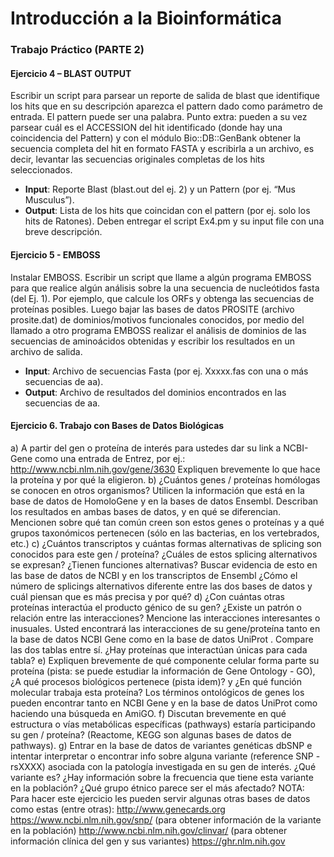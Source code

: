 # Introducción a la Bioinformática
### Trabajo Práctico (PARTE 2)

####  Ejercicio 4 – BLAST OUTPUT 
Escribir un script para parsear un reporte de salida de blast que identifique los hits que en su descripción aparezca el pattern dado como parámetro de entrada. El pattern puede ser una palabra. 
Punto extra: pueden a su vez parsear cuál es el ACCESSION del hit identificado (donde hay una coincidencia del Pattern) y con el módulo Bio::DB::GenBank obtener la secuencia completa del hit en formato FASTA y escribirla a un archivo, es decir, levantar las secuencias originales completas de los hits seleccionados.
- **Input**: Reporte Blast (blast.out del ej. 2) y un Pattern (por ej. “Mus Musculus”).
- **Output**: Lista de los hits que coincidan con el pattern (por ej. solo los hits de Ratones).
Deben entregar el script Ex4.pm y su input file con una breve descripción.

####  Ejercicio  5 - EMBOSS 
Instalar EMBOSS. Escribir un script que llame a algún programa EMBOSS para que
realice algún análisis sobre la una secuencia de nucleótidos fasta (del Ej. 1). Por ejemplo, que calcule los ORFs y obtenga las secuencias de proteínas posibles. Luego bajar las bases de datos PROSITE (archivo prosite.dat) de dominios/motivos funcionales conocidos, por medio del llamado a otro programa EMBOSS realizar el análisis de dominios de las secuencias de aminoácidos obtenidas y escribir los resultados en un archivo de salida.
- **Input**:  Archivo de secuencias Fasta (por ej. Xxxxx.fas con una o más secuencias de aa).
- **Output**: Archivo de resultados del dominios encontrados en las secuencias de aa.

#### Ejercicio 6. Trabajo con Bases de Datos Biológicas 
a) A partir del gen o proteína de interés para ustedes dar su link a NCBI-Gene como una entrada de Entrez, por ej.: http://www.ncbi.nlm.nih.gov/gene/3630 Expliquen brevemente lo que hace la proteína y por qué la eligieron.
b) ¿Cuántos genes / proteínas homólogas se conocen en otros organismos? Utilicen la información que está en la base de datos de HomoloGene y en la bases de datos Ensembl. Describan los resultados en ambas bases de datos, y en qué se diferencian. Mencionen sobre qué tan común creen son estos genes o proteínas y a qué grupos taxonómicos pertenecen (sólo en las bacterias, en los vertebrados, etc.)
c) ¿Cuántos transcriptos y cuántas formas alternativas de splicing son conocidos para este gen / proteína? ¿Cuáles de estos splicing alternativos se expresan? ¿Tienen funciones alternativas? Buscar evidencia de
esto en las base de datos de NCBI y en los transcriptos de Ensembl ¿Cómo el número de splicings alternativos diferente entre las dos bases de datos y cuál piensan que es más precisa y por qué?
d) ¿Con cuántas otras proteínas interactúa el producto génico de su gen? ¿Existe un patrón o relación entre las interacciones? Mencione las interacciones interesantes o inusuales. Usted encontrará las interacciones de su gene/proteína tanto en la base de datos NCBI Gene como en la base de datos UniProt . Compare las dos tablas entre sí. ¿Hay proteínas que interactúan únicas para cada tabla?
e) Expliquen brevemente de qué componente celular forma parte su proteína (pista: se puede estudiar la información de Gene Ontology - GO), ¿A qué procesos biológicos pertenece (pista idem)? y ¿En qué función molecular trabaja esta proteína? Los términos ontológicos de genes los pueden encontrar tanto en NCBI Gene y en la base de datos UniProt como haciendo una búsqueda en AmiGO.
f) Discutan brevemente en qué estructura o vías metabólicas específicas (pathways) estaría participando su gen / proteína? (Reactome, KEGG son algunas bases de datos de pathways).
g) Entrar en la base de datos de variantes genéticas dbSNP e intentar interpretar o encontrar info sobre alguna variante (reference SNP - rsXXXX) asociada con la patología investigada en su gen de interés. ¿Qué variante es? ¿Hay información sobre la frecuencia que tiene esta variante en la población? ¿Qué grupo étnico parece ser el más afectado?
NOTA: Para hacer este ejercicio les pueden servir algunas otras bases de datos como estas (entre otras):
http://www.genecards.org
https://www.ncbi.nlm.nih.gov/snp/ (para obtener información de la variante en la población)
http://www.ncbi.nlm.nih.gov/clinvar/ (para obtener información clínica del gen y sus variantes)
https://ghr.nlm.nih.gov
